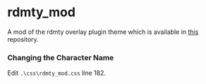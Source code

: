 # rdmty_mod
A mod of the rdmty overlay plugin theme which is available in [this](https://github.com/billyvg/OverlayPlugin-themes) repository.

### Changing the Character Name
Edit `.\css\rdmty_mod.css` line 182.
